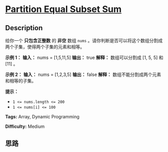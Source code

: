 # [Partition Equal Subset Sum][title]

## Description

给你一个 **只包含正整数** 的 **非空** 数组 `nums` 。请你判断是否可以将这个数组分割成两个子集，使得两个子集的元素和相等。

**示例 1：**
            **输入：** nums = [1,5,11,5]    **输出：** true    **解释：** 数组可以分割成 [1, 5, 5] 和 [11] 。

**示例 2：**
            **输入：** nums = [1,2,3,5]    **输出：** false    **解释：** 数组不能分割成两个元素和相等的子集。    

**提示：**

  * `1 <= nums.length <= 200`
  * `1 <= nums[i] <= 100`


**Tags:** Array, Dynamic Programming

**Difficulty:** Medium

## 思路

[title]: https://leetcode-cn.com/problems/partition-equal-subset-sum
